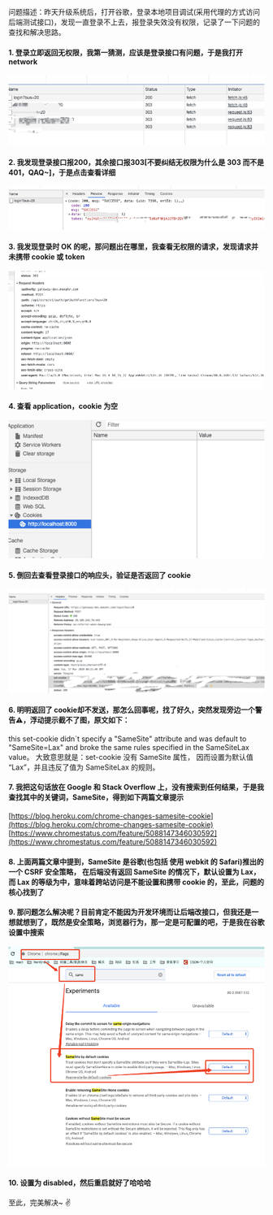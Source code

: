 问题描述：昨天升级系统后，打开谷歌，登录本地项目调试(采用代理的方式访问后端测试接口)，发现一直登录不上去，报登录失效没有权限，记录了一下问题的查找和解决思路。
#### 1. 登录立即返回无权限，我第一猜测，应该是登录接口有问题，于是我打开 network
![image.png](./1.png)
#### 2. 我发现登录接口报200，其余接口报303[不要纠结无权限为什么是 303 而不是 401，QAQ~]，于是点击查看详细
![image.png](./2.png)
#### 3. 我发现登录时 OK 的呢，那问题出在哪里，我查看无权限的请求，发现请求并未携带 cookie 或 token
![image.png](./3.png)
#### 4. 查看 application，cookie 为空
![image.png](./4.png)
#### 5. 倒回去查看登录接口的响应头，验证是否返回了 cookie
![image.png](./5.png)
#### 6. 明明返回了 cookie却不发送，那怎么回事呢，找了好久，突然发现旁边一个警告⚠️，浮动提示截不了图，原文如下：
this set-cookie didn`t specify a "SameSite" attribute and was default to "SameSite=Lax" and broke the same rules specified in the SameSiteLax value。
大致意思就是：set-cookie 没有 SameSite 属性， 因而设置为默认值 “Lax”，并且违反了值为 SameSiteLax 的规则。
#### 7. 我把这句话放在 Google 和 Stack Overflow 上，没有搜索到任何结果，于是我查找其中的关键词，SameSite，得到如下两篇文章提示
[https://blog.heroku.com/chrome-changes-samesite-cookie](https://blog.heroku.com/chrome-changes-samesite-cookie)
[https://www.chromestatus.com/feature/5088147346030592](https://www.chromestatus.com/feature/5088147346030592)
#### 8. 上面两篇文章中提到，SameSite 是谷歌(也包括 使用 webkit 的 Safari)推出的一个 CSRF 安全策略， 在后端没有返回 SameSite 的情况下，默认设置为 Lax，而 Lax 的等级为中，意味着跨站访问是不能设置和携带 cookie 的，至此，问题的核心找到了
#### 9. 那问题怎么解决呢？目前肯定不能因为开发环境而让后端改接口，但我还是一想就想到了，既然是安全策略，浏览器行为，那一定是可配置的吧，于是我在谷歌设置中搜索
![image.png](./6.png)
#### 10. 设置为 disabled，然后重启就好了哈哈哈
至此，完美解决~ ✌️
